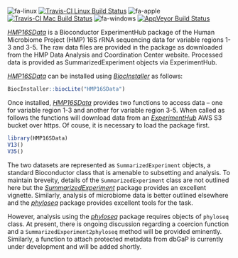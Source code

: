 <!--
changes to "README.md" are made in "vignettes/HMP16SData.Rmd"
-->
![fa-linux](http://fa2png.io/media/icons/font-awesome/4-7-0/linux/20/0/2c3e50_none.png) [![Travis-CI Linux Build Status](https://travis-matrix-badges.herokuapp.com/repos/waldronlab/HMP16SData/branches/master/1)](https://travis-ci.org/waldronlab/HMP16SData) ![fa-apple](http://fa2png.io/media/icons/font-awesome/4-7-0/apple/20/0/2c3e50_none.png) [![Travis-CI Mac Build Status](https://travis-matrix-badges.herokuapp.com/repos/waldronlab/HMP16SData/branches/master/2)](https://travis-ci.org/waldronlab/HMP16SData) ![fa-windows](http://fa2png.io/media/icons/font-awesome/4-7-0/windows/20/0/2c3e50_none.png) [![AppVeyor Build Status](https://ci.appveyor.com/api/projects/status/github/waldronlab/HMP16SData?branch=master&svg=true)](https://ci.appveyor.com/project/waldronlab/HMP16SData)

*[HMP16SData](http://bioconductor.org/packages/HMP16SData)* is a Bioconductor ExperimentHub package of the Human Microbiome Project (HMP) 16S rRNA sequencing data for variable regions 1-3 and 3-5. The raw data files are provided in the package as downloaded from the HMP Data Analysis and Coordination Center website. Processed data is provided as SummarizedExperiment objects via ExperimentHub.

*[HMP16SData](http://bioconductor.org/packages/HMP16SData)* can be installed using *[BiocInstaller](http://bioconductor.org/packages/BiocInstaller)* as follows:

``` r
BiocInstaller::biocLite("HMP16SData")
```

Once installed, *[HMP16SData](http://bioconductor.org/packages/HMP16SData)* provides two functions to access data – one for variable region 1-3 and another for variable region 3-5. When called as follows the functions will download data from an *[ExperimentHub](http://bioconductor.org/packages/ExperimentHub)* AWS S3 bucket over https. Of couse, it is necessary to load the package first.

``` r
library(HMP16SData)
V13()
V35()
```

The two datasets are represented as `SummarizedExperiment` objects, a standard Bioconductor class that is amenable to subsetting and analysis. To maintain breveity, details of the `SummarizedExperiment` class are not outlined here but the *[SummarizedExperiment](http://bioconductor.org/packages/SummarizedExperiment)* package provides an excellent vignette. Similarly, analysis of microbiome data is better outlined elsewhere and the *[phyloseq](http://bioconductor.org/packages/phyloseq)* package provides excellent tools for the task.

However, analysis using the *[phyloseq](http://bioconductor.org/packages/phyloseq)* package requires objects of `phyloseq` class. At present, there is ongoing discussion regarding a coercion function and a `SummarizedExperiment2phyloseq` method will be provided eminently. Similarly, a function to attach protected metadata from dbGaP is currently under development and will be added shortly.

